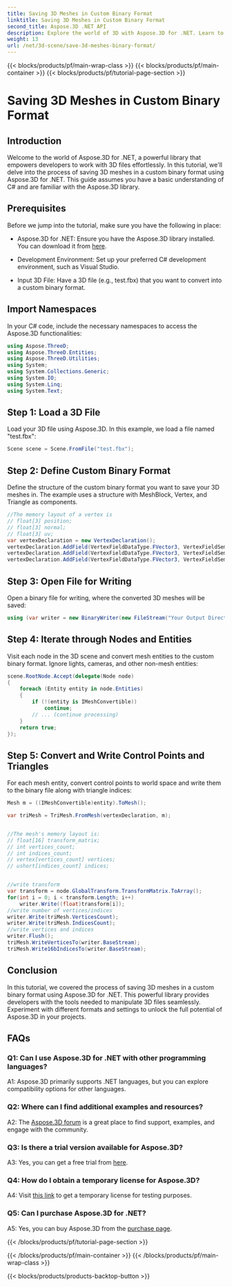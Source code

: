 ```yaml
---
title: Saving 3D Meshes in Custom Binary Format
linktitle: Saving 3D Meshes in Custom Binary Format
second_title: Aspose.3D .NET API
description: Explore the world of 3D with Aspose.3D for .NET. Learn to save meshes in custom binary format.
weight: 13
url: /net/3d-scene/save-3d-meshes-binary-format/
---
```


{{< blocks/products/pf/main-wrap-class >}}
{{< blocks/products/pf/main-container >}}
{{< blocks/products/pf/tutorial-page-section >}}

# Saving 3D Meshes in Custom Binary Format

## Introduction

Welcome to the world of Aspose.3D for .NET, a powerful library that empowers developers to work with 3D files effortlessly. In this tutorial, we'll delve into the process of saving 3D meshes in a custom binary format using Aspose.3D for .NET. This guide assumes you have a basic understanding of C# and are familiar with the Aspose.3D library.

## Prerequisites

Before we jump into the tutorial, make sure you have the following in place:

- Aspose.3D for .NET: Ensure you have the Aspose.3D library installed. You can download it from [here](https://releases.aspose.com/3d/net/).

- Development Environment: Set up your preferred C# development environment, such as Visual Studio.

- Input 3D File: Have a 3D file (e.g., test.fbx) that you want to convert into a custom binary format.

## Import Namespaces

In your C# code, include the necessary namespaces to access the Aspose.3D functionalities:

```csharp
using Aspose.ThreeD;
using Aspose.ThreeD.Entities;
using Aspose.ThreeD.Utilities;
using System;
using System.Collections.Generic;
using System.IO;
using System.Linq;
using System.Text;
```

## Step 1: Load a 3D File

Load your 3D file using Aspose.3D. In this example, we load a file named "test.fbx":

```csharp
Scene scene = Scene.FromFile("test.fbx");
```

## Step 2: Define Custom Binary Format

Define the structure of the custom binary format you want to save your 3D meshes in. The example uses a structure with MeshBlock, Vertex, and Triangle as components.

```csharp
//The memory layout of a vertex is 
// float[3] position;
// float[3] normal;
// float[3] uv;
var vertexDeclaration = new VertexDeclaration();
vertexDeclaration.AddField(VertexFieldDataType.FVector3, VertexFieldSemantic.Position);
vertexDeclaration.AddField(VertexFieldDataType.FVector3, VertexFieldSemantic.Normal);
vertexDeclaration.AddField(VertexFieldDataType.FVector3, VertexFieldSemantic.UV);

```

## Step 3: Open File for Writing

Open a binary file for writing, where the converted 3D meshes will be saved:

```csharp
using (var writer = new BinaryWriter(new FileStream("Your Output Directory" + "Save3DMeshesInCustomBinaryFormat_out", FileMode.Create, FileAccess.Write)))
```

## Step 4: Iterate through Nodes and Entities

Visit each node in the 3D scene and convert mesh entities to the custom binary format. Ignore lights, cameras, and other non-mesh entities:

```csharp
scene.RootNode.Accept(delegate(Node node)
{
    foreach (Entity entity in node.Entities)
    {
        if (!(entity is IMeshConvertible))
            continue;
        // ... (continue processing)
    }
    return true;
});
```

## Step 5: Convert and Write Control Points and Triangles

For each mesh entity, convert control points to world space and write them to the binary file along with triangle indices:

```csharp
Mesh m = ((IMeshConvertible)entity).ToMesh();

var triMesh = TriMesh.FromMesh(vertexDeclaration, m);


//The mesh's memory layout is:
// float[16] transform_matrix;
// int vertices_count;
// int indices_count;
// vertex[vertices_count] vertices;
// ushort[indices_count] indices;


//write transform
var transform = node.GlobalTransform.TransformMatrix.ToArray();
for(int i = 0; i < transform.Length; i++)
    writer.Write((float)transform[i]);
//write number of vertices/indices
writer.Write(triMesh.VerticesCount);
writer.Write(triMesh.IndicesCount);
//write vertices and indices
writer.Flush();
triMesh.WriteVerticesTo(writer.BaseStream);
triMesh.Write16bIndicesTo(writer.BaseStream);

```

## Conclusion

In this tutorial, we covered the process of saving 3D meshes in a custom binary format using Aspose.3D for .NET. This powerful library provides developers with the tools needed to manipulate 3D files seamlessly. Experiment with different formats and settings to unlock the full potential of Aspose.3D in your projects.

## FAQs

### Q1: Can I use Aspose.3D for .NET with other programming languages?

A1: Aspose.3D primarily supports .NET languages, but you can explore compatibility options for other languages.

### Q2: Where can I find additional examples and resources?

A2: The [Aspose.3D forum](https://forum.aspose.com/c/3d/18) is a great place to find support, examples, and engage with the community.

### Q3: Is there a trial version available for Aspose.3D?

A3: Yes, you can get a free trial from [here](https://releases.aspose.com/).

### Q4: How do I obtain a temporary license for Aspose.3D?

A4: Visit [this link](https://purchase.aspose.com/temporary-license/) to get a temporary license for testing purposes.

### Q5: Can I purchase Aspose.3D for .NET?

A5: Yes, you can buy Aspose.3D from the [purchase page](https://purchase.aspose.com/buy).

{{< /blocks/products/pf/tutorial-page-section >}}

{{< /blocks/products/pf/main-container >}}
{{< /blocks/products/pf/main-wrap-class >}}

{{< blocks/products/products-backtop-button >}}
